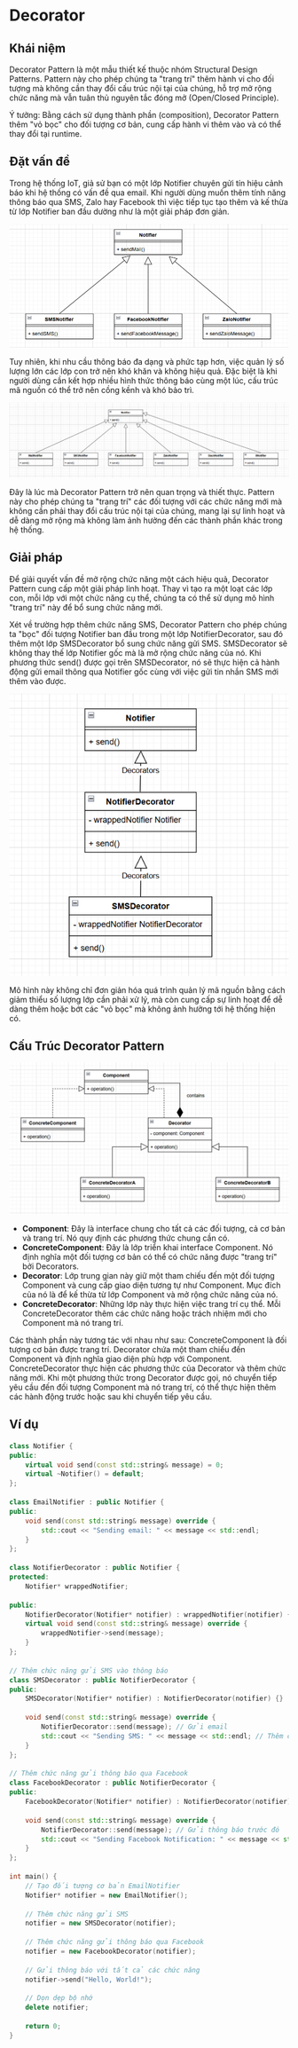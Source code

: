 # Decorator 

## Khái niệm

Decorator Pattern là một mẫu thiết kế thuộc nhóm Structural Design Patterns. Pattern này cho phép chúng ta "trang trí" thêm hành vi cho đối tượng mà không cần thay đổi cấu trúc nội tại của chúng, hỗ trợ mở rộng chức năng mà vẫn tuân thủ nguyên tắc đóng mở (Open/Closed Principle).

Ý tưởng: Bằng cách sử dụng thành phần (composition), Decorator Pattern thêm "vỏ bọc" cho đối tượng cơ bản, cung cấp hành vi thêm vào và có thể thay đổi tại runtime.

## Đặt vấn đề

Trong hệ thống IoT, giả sử bạn có một lớp Notifier chuyên gửi tín hiệu cảnh báo khi hệ thống có vấn đề qua email. Khi người dùng muốn thêm tính năng thông báo qua SMS, Zalo hay Facebook thì việc tiếp tục tạo thêm và kế thừa từ lớp Notifier ban đầu dường như là một giải pháp đơn giản.

![alt text](image/image14.png)

Tuy nhiên, khi nhu cầu thông báo đa dạng và phức tạp hơn, việc quản lý số lượng lớn các lớp con trở nên khó khăn và không hiệu quả. Đặc biệt là khi người dùng cần kết hợp nhiều hình thức thông báo cùng một lúc, cấu trúc mã nguồn có thể trở nên cồng kềnh và khó bảo trì.

![alt text](image/image15.png)

Đây là lúc mà Decorator Pattern trở nên quan trọng và thiết thực. Pattern này cho phép chúng ta "trang trí" các đối tượng với các chức năng mới mà không cần phải thay đổi cấu trúc nội tại của chúng, mang lại sự linh hoạt và dễ dàng mở rộng mà không làm ảnh hưởng đến các thành phần khác trong hệ thống.

## Giải pháp

Để giải quyết vấn đề mở rộng chức năng một cách hiệu quả, Decorator Pattern cung cấp một giải pháp linh hoạt. Thay vì tạo ra một loạt các lớp con, mỗi lớp với một chức năng cụ thể, chúng ta có thể sử dụng mô hình "trang trí" này để bổ sung chức năng mới.

Xét về trường hợp thêm chức năng SMS, Decorator Pattern cho phép chúng ta "bọc" đối tượng Notifier ban đầu trong một lớp NotifierDecorator, sau đó thêm một lớp SMSDecorator bổ sung chức năng gửi SMS. SMSDecorator sẽ không thay thế lớp Notifier gốc mà là mở rộng chức năng của nó. Khi phương thức send() được gọi trên SMSDecorator, nó sẽ thực hiện cả hành động gửi email thông qua Notifier gốc cùng với việc gửi tin nhắn SMS mới thêm vào được.

![alt text](image/image16.png)

Mô hình này không chỉ đơn giản hóa quá trình quản lý mã nguồn bằng cách giảm thiểu số lượng lớp cần phải xử lý, mà còn cung cấp sự linh hoạt để dễ dàng thêm hoặc bớt các "vỏ bọc" mà không ảnh hưởng tới hệ thống hiện có.

## Cấu Trúc Decorator Pattern

![alt text](image/image17.png)

- **Component**: Đây là interface chung cho tất cả các đối tượng, cả cơ bản và trang trí. Nó quy định các phương thức chung cần có.
- **ConcreteComponent**: Đây là lớp triển khai interface Component. Nó định nghĩa một đối tượng cơ bản có thể có chức năng được "trang trí" bởi Decorators.
- **Decorator**: Lớp trung gian này giữ một tham chiếu đến một đối tượng Component và cung cấp giao diện tương tự như Component. Mục đích của nó là để kế thừa từ lớp Component và mở rộng chức năng của nó.
- **ConcreteDecorator**: Những lớp này thực hiện việc trang trí cụ thể. Mỗi ConcreteDecorator thêm các chức năng hoặc trách nhiệm mới cho Component mà nó trang trí.

Các thành phần này tương tác với nhau như sau: ConcreteComponent là đối tượng cơ bản được trang trí. Decorator chứa một tham chiếu đến Component và định nghĩa giao diện phù hợp với Component. ConcreteDecorator thực hiện các phương thức của Decorator và thêm chức năng mới. Khi một phương thức trong Decorator được gọi, nó chuyển tiếp yêu cầu đến đối tượng Component mà nó trang trí, có thể thực hiện thêm các hành động trước hoặc sau khi chuyển tiếp yêu cầu.

## Ví dụ

```cpp
class Notifier {
public:
    virtual void send(const std::string& message) = 0;
    virtual ~Notifier() = default;
};

class EmailNotifier : public Notifier {
public:
    void send(const std::string& message) override {
        std::cout << "Sending email: " << message << std::endl;
    }
};

class NotifierDecorator : public Notifier {
protected:
    Notifier* wrappedNotifier;

public:
    NotifierDecorator(Notifier* notifier) : wrappedNotifier(notifier) {}
    virtual void send(const std::string& message) override {
        wrappedNotifier->send(message);
    }
};

// Thêm chức năng gửi SMS vào thông báo
class SMSDecorator : public NotifierDecorator {
public:
    SMSDecorator(Notifier* notifier) : NotifierDecorator(notifier) {}

    void send(const std::string& message) override {
        NotifierDecorator::send(message); // Gửi email
        std::cout << "Sending SMS: " << message << std::endl; // Thêm chức năng gửi SMS
    }
};

// Thêm chức năng gửi thông báo qua Facebook
class FacebookDecorator : public NotifierDecorator {
public:
    FacebookDecorator(Notifier* notifier) : NotifierDecorator(notifier) {}

    void send(const std::string& message) override {
        NotifierDecorator::send(message); // Gửi thông báo trước đó
        std::cout << "Sending Facebook Notification: " << message << std::endl; // Thêm chức năng gửi Facebook
    }
};

int main() {
    // Tạo đối tượng cơ bản EmailNotifier
    Notifier* notifier = new EmailNotifier();

    // Thêm chức năng gửi SMS
    notifier = new SMSDecorator(notifier);

    // Thêm chức năng gửi thông báo qua Facebook
    notifier = new FacebookDecorator(notifier);

    // Gửi thông báo với tất cả các chức năng
    notifier->send("Hello, World!");

    // Dọn dẹp bộ nhớ
    delete notifier;

    return 0;
}
```